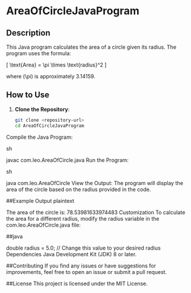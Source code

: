 # AreaOfCircleJavaProgram

## Description
This Java program calculates the area of a circle given its radius. The program uses the formula:

\[ \text{Area} = \pi \times \text{radius}^2 \]

where \(\pi\) is approximately 3.14159.

## How to Use
1. **Clone the Repository**:
   ```sh
   git clone <repository-url>
   cd AreaOfCircleJavaProgram
Compile the Java Program:

sh

javac com.leo.AreaOfCircle.java
Run the Program:

sh

java com.leo.AreaOfCircle
View the Output:
The program will display the area of the circle based on the radius provided in the code.

##Example Output
plaintext

The area of the circle is: 78.53981633974483
Customization
To calculate the area for a different radius, modify the radius variable in the com.leo.AreaOfCircle.java file:

##java

double radius = 5.0; // Change this value to your desired radius
Dependencies
Java Development Kit (JDK) 8 or later.

##Contributing
If you find any issues or have suggestions for improvements, feel free to open an issue or submit a pull request.

##License
This project is licensed under the MIT License.
